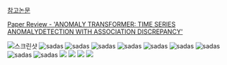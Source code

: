 
[참고논문](./803_anomaly_transformer_time_serie.pdf)

[Paper Review - 'ANOMALY TRANSFORMER: TIME SERIES ANOMALYDETECTION WITH ASSOCIATION DISCREPANCY'](https://hanjunseojbnu.tistory.com/10)

![스크린샷](./capture/1.png)
![sadas](./capture/2.png)
![sadas](./capture/4.png)
![sadas](./capture/5.png)
![sadas](./capture/6.png)
![sadas](./capture/7.png)
![sadas](./capture/8.png)
![sadas](./capture/9.png)
![sadas](./capture/10.png)
![sadas](./capture/11.png)
![](./capture/12.png)
![](./capture/13.png)
![](./capture/14.png)
![](./capture/15.png)